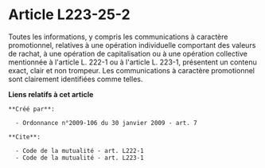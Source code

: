 # Article L223-25-2

Toutes les informations, y compris les communications à caractère promotionnel, relatives à une opération individuelle
comportant des valeurs de rachat, à une opération de capitalisation ou à une opération collective mentionnée à l'article L.
222-1 ou à l'article L. 223-1, présentent un contenu exact, clair et non trompeur. Les communications à caractère
promotionnel sont clairement identifiées comme telles.

**Liens relatifs à cet article**

	**Créé par**:

	  - Ordonnance n°2009-106 du 30 janvier 2009 - art. 7

	**Cite**:

	  - Code de la mutualité - art. L222-1
	  - Code de la mutualité - art. L223-1
